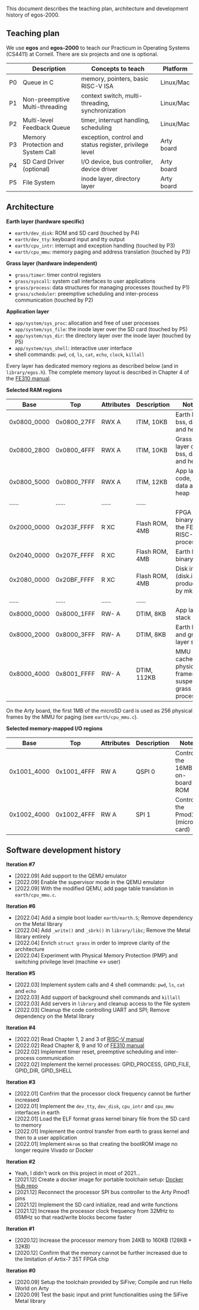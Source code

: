 This document describes the teaching plan, architecture and development history of egos-2000.

## Teaching plan

We use **egos** and **egos-2000** to teach our Practicum in Operating Systems (CS4411) at Cornell.
There are six projects and one is optional.

|    | Description                       | Concepts to teach                                           | Platform   |
|----|-----------------------------------|-------------------------------------------------------------|------------|
| P0 | Queue in C                        | memory, pointers, basic RISC-V ISA                          | Linux/Mac  |
| P1 | Non-preemptive Multi-threading    | context switch, multi-threading, synchronization            | Linux/Mac  |
| P2 | Multi-level Feedback Queue        | timer, interrupt handling, scheduling                       | Linux/Mac  |
| P3 | Memory Protection and System Call | exception, control and status register, privilege level     | Arty board |
| P4 | SD Card Driver (optional)         | I/O device, bus controller, device driver                   | Arty board |
| P5 | File System                       | inode layer, directory layer                                | Arty board |


## Architecture

**Earth layer (hardware specific)**
* `earth/dev_disk`: ROM and SD card (touched by P4)
* `earth/dev_tty`: keyboard input and tty output
* `earth/cpu_intr`: interrupt and exception handling (touched by P3)
* `earth/cpu_mmu`: memory paging and address translation (touched by P3)

**Grass layer (hardware independent)**
* `grass/timer`: timer control registers
* `grass/syscall`: system call interfaces to user applications
* `grass/process`: data structures for managing processes (touched by P1)
* `grass/scheduler`: preemptive scheduling and inter-process communication (touched by P2)

**Application layer**
* `app/system/sys_proc`: allocation and free of user processes
* `app/system/sys_file`: the inode layer over the SD card (touched by P5)
* `app/system/sys_dir`: the directory layer over the inode layer (touched by P5)
* `app/system/sys_shell`: interactive user interface
* shell commands: `pwd`, `cd`, `ls`, `cat`, `echo`, `clock`, `killall`

Every layer has dedicated memory regions as described below (and in `library/egos.h`).
The complete memory layout is described in Chapter 4 of the [FE310 manual](sifive-fe310-v19p04.pdf).

**Selected RAM regions**

| Base        | Top         | Attributes | Description       | Notes                                                      |
|-------------|-------------|------------|-------------------|------------------------------------------------------------|
| 0x0800_0000 | 0x0800_27FF | RWX A      | ITIM, 10KB        | Earth layer bss, data and heap                             |
| 0x0800_2800 | 0x0800_4FFF | RWX A      | ITIM, 10KB        | Grass layer code, bss, data and heap                       |
| 0x0800_5000 | 0x0800_7FFF | RWX A      | ITIM, 12KB        | App layer code, bss, data and heap                         |
| ......      | ......      | ......     | ......            |                                                            |
| 0x2000_0000 | 0x203F_FFFF | R XC       | Flash ROM, 4MB    | FPGA binary of the FE310 RISC-V processor                  |
| 0x2040_0000 | 0x207F_FFFF | R XC       | Flash ROM, 4MB    | Earth layer binary                                         |
| 0x2080_0000 | 0x20BF_FFFF | R XC       | Flash ROM, 4MB    | Disk image (disk.img produced by mkrom)                    |
| ......      | ......      | ......     | ......            |                                                            |
| 0x8000_0000 | 0x8000_1FFF | RW- A      | DTIM, 8KB         | App layer stack                                            |
| 0x8000_2000 | 0x8000_3FFF | RW- A      | DTIM, 8KB         | Earth layer and grass layer stack                          |
| 0x8000_4000 | 0x8001_FFFF | RW- A      | DTIM, 112KB       | MMU cache of physical frames for suspended grass processes |

On the Arty board, the first 1MB of the microSD card is used as 256 physical frames by the MMU for paging (see `earth/cpu_mmu.c`).

**Selected memory-mapped I/O regions**

| Base        | Top         | Attributes | Description   | Notes                            |
|-------------|-------------|------------|---------------|----------------------------------|
| 0x1001_4000 | 0x1001_4FFF | RW A       | QSPI 0        | Control the 16MB on-board ROM    |
| 0x1002_4000 | 0x1002_4FFF | RW A       | SPI 1         | Control the Pmod1 (microSD card) |

## Software development history

**Iteration #7**

* [2022.09] Add support to the QEMU emulator
* [2022.09] Enable the supervisor mode in the QEMU emulator
* [2022.09] With the modified QEMU, add page table translation in `earth/cpu_mmu.c`.

**Iteration #6**

* [2022.04] Add a simple boot loader `earth/earth.S`; Remove dependency on the Metal library
* [2022.04] Add `_write()` and `_sbrk()` in `library/libc`; Remove the Metal library entirely
* [2022.04] Enrich `struct grass` in order to improve clarity of the architecture
* [2022.04] Experiment with Physical Memory Protection (PMP) and switching privilege level (machine <-> user)

**Iteration #5**

* [2022.03] Implement system calls and 4 shell commands: `pwd`, `ls`, `cat` and `echo`
* [2022.03] Add support of background shell commands and `killall`
* [2022.03] Add servers in `library` and cleanup access to the file system
* [2022.03] Cleanup the code controlling UART and SPI; Remove dependency on the Metal library

**Iteration #4**
* [2022.02] Read Chapter 1, 2 and 3 of [RISC-V manual](riscv-privileged-v1.10.pdf)
* [2022.02] Read Chapter 8, 9 and 10 of [FE310 manual](sifive-fe310-v19p04.pdf)
* [2022.02] Implement timer reset, preemptive scheduling and inter-process communication
* [2022.02] Implement the kernel processes: GPID_PROCESS, GPID_FILE, GPID_DIR, GPID_SHELL

**Iteration #3**
* [2022.01] Confrim that the processor clock frequency cannot be further increased
* [2022.01] Implement the `dev_tty`, `dev_disk`, `cpu_intr` and `cpu_mmu` interfaces in earth
* [2022.01] Load the ELF format grass kernel binary file from the SD card to memory
* [2022.01] Implement the control transfer from earth to grass kernel and then to a user application
* [2022.01] Implement `mkrom` so that creating the bootROM image no longer require Vivado or Docker

**Iteration #2**
* Yeah, I didn't work on this project in most of 2021...
* [2021.12] Create a docker image for portable toolchain setup: [Docker Hub repo](https://hub.docker.com/repository/docker/yhzhang0128/arty-toolchain)
* [2021.12] Reconnect the processor SPI bus controller to the Arty Pmod1 pins
* [2021.12] Implement the SD card initialize, read and write functions
* [2021.12] Increase the processor clock frequency from 32MHz to 65MHz so that read/write blocks become faster

**Iteration #1**
* [2020.12] Increase the processor memory from 24KB to 160KB (128KB + 32KB)
* [2020.12] Confirm that the memory cannot be further increased due to the limitation of Artix-7 35T FPGA chip

**Iteration #0**
* [2020.09] Setup the toolchain provided by SiFive; Compile and run Hello World on Arty
* [2020.09] Test the basic input and print functionalities using the SiFive Metal library
